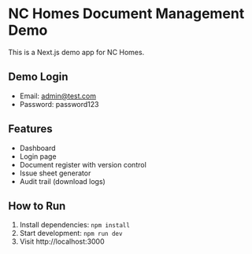 # NC Homes Document Management Demo

This is a Next.js demo app for NC Homes.

## Demo Login
- Email: admin@test.com
- Password: password123

## Features
- Dashboard
- Login page
- Document register with version control
- Issue sheet generator
- Audit trail (download logs)

## How to Run
1. Install dependencies: `npm install`
2. Start development: `npm run dev`
3. Visit http://localhost:3000
